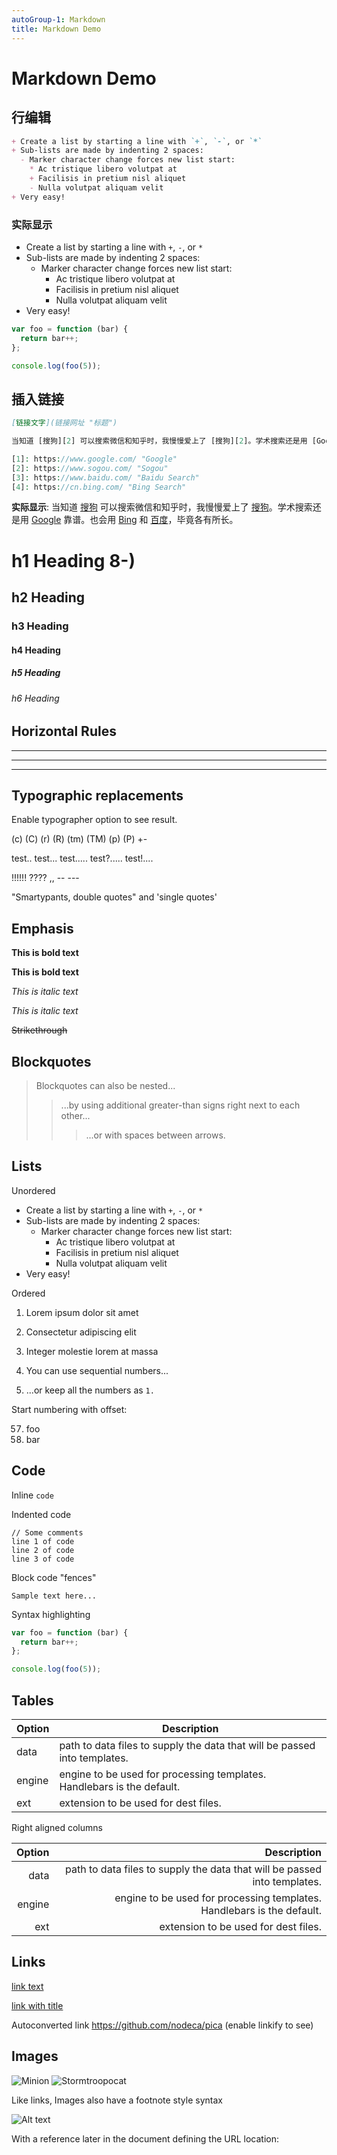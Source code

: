 ```yaml
---
autoGroup-1: Markdown
title: Markdown Demo
---
```



# Markdown Demo

<link rel="stylesheet" href="https://cdnjs.cloudflare.com/ajax/libs/KaTeX/0.5.1/katex.min.css">

<link rel="stylesheet" href="https://cdn.jsdelivr.net/github-markdown-css/2.2.1/github-markdown.css"/>

## 行编辑

```markdown
+ Create a list by starting a line with `+`, `-`, or `*`
+ Sub-lists are made by indenting 2 spaces:
  - Marker character change forces new list start:
    * Ac tristique libero volutpat at
    + Facilisis in pretium nisl aliquet
    - Nulla volutpat aliquam velit
+ Very easy!
```

### 实际显示

+ Create a list by starting a line with `+`, `-`, or `*`
+ Sub-lists are made by indenting 2 spaces:
  - Marker character change forces new list start:
    * Ac tristique libero volutpat at
    + Facilisis in pretium nisl aliquet
    - Nulla volutpat aliquam velit
+ Very easy!

``` js
var foo = function (bar) {
  return bar++;
};

console.log(foo(5));
```

## 插入链接

```markdown
[链接文字](链接网址 "标题")
```

```php
当知道 [搜狗][2] 可以搜索微信和知乎时，我慢慢爱上了 [搜狗][2]。学术搜索还是用 [Google][1] 靠谱。也会用 [Bing][4] 和 [百度][3]，毕竟各有所长。

[1]: https://www.google.com/ "Google"
[2]: https://www.sogou.com/ "Sogou"
[3]: https://www.baidu.com/ "Baidu Search"
[4]: https://cn.bing.com/ "Bing Search"
```



**实际显示**: 当知道 [搜狗](https://links.jianshu.com/go?to=https%3A%2F%2Fwww.sogou.com%2F) 可以搜索微信和知乎时，我慢慢爱上了 [搜狗](https://links.jianshu.com/go?to=https%3A%2F%2Fwww.sogou.com%2F)。学术搜索还是用 [Google](https://links.jianshu.com/go?to=https%3A%2F%2Fwww.google.com%2F) 靠谱。也会用 [Bing](https://links.jianshu.com/go?to=https%3A%2F%2Fcn.bing.com%2F) 和 [百度](https://links.jianshu.com/go?to=https%3A%2F%2Fwww.baidu.com%2F)，毕竟各有所长。

# h1 Heading 8-)

## h2 Heading
### h3 Heading
#### h4 Heading
##### h5 Heading
###### h6 Heading


## Horizontal Rules

___

---

***


## Typographic replacements

Enable typographer option to see result.

(c) (C) (r) (R) (tm) (TM) (p) (P) +-

test.. test... test..... test?..... test!....

!!!!!! ???? ,,  -- ---

"Smartypants, double quotes" and 'single quotes'


## Emphasis

**This is bold text**

__This is bold text__

*This is italic text*

_This is italic text_

~~Strikethrough~~


## Blockquotes


> Blockquotes can also be nested...
> > ...by using additional greater-than signs right next to each other...
> >
> > > ...or with spaces between arrows.


## Lists

Unordered

+ Create a list by starting a line with `+`, `-`, or `*`
+ Sub-lists are made by indenting 2 spaces:
  - Marker character change forces new list start:
    * Ac tristique libero volutpat at
    + Facilisis in pretium nisl aliquet
    - Nulla volutpat aliquam velit
+ Very easy!

Ordered

1. Lorem ipsum dolor sit amet
2. Consectetur adipiscing elit
3. Integer molestie lorem at massa


1. You can use sequential numbers...
1. ...or keep all the numbers as `1.`

Start numbering with offset:

57. foo
1. bar


## Code

Inline `code`

Indented code

    // Some comments
    line 1 of code
    line 2 of code
    line 3 of code


Block code "fences"

```
Sample text here...
```

Syntax highlighting

``` js
var foo = function (bar) {
  return bar++;
};

console.log(foo(5));
```

## Tables

| Option | Description |
| ------ | ----------- |
| data   | path to data files to supply the data that will be passed into templates. |
| engine | engine to be used for processing templates. Handlebars is the default. |
| ext    | extension to be used for dest files. |

Right aligned columns

| Option | Description |
| ------:| -----------:|
| data   | path to data files to supply the data that will be passed into templates. |
| engine | engine to be used for processing templates. Handlebars is the default. |
| ext    | extension to be used for dest files. |


## Links

[link text](http://dev.nodeca.com)

[link with title](http://nodeca.github.io/pica/demo/ "title text!")

Autoconverted link https://github.com/nodeca/pica (enable linkify to see)


## Images

![Minion](https://octodex.github.com/images/minion.png)
![Stormtroopocat](https://octodex.github.com/images/stormtroopocat.jpg "The Stormtroopocat")

Like links, Images also have a footnote style syntax

![Alt text][id]

With a reference later in the document defining the URL location:

[id]: https://octodex.github.com/images/dojocat.jpg  "The Dojocat"
